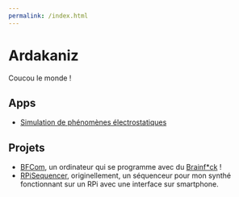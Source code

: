```yaml
---
permalink: /index.html
---
```


# Ardakaniz

Coucou le monde !

## Apps

* [Simulation de phénomènes électrostatiques](apps/emsim/index.html)

## Projets

* [BFCom](https://github.com/Ardakaniz/BFComputer), un ordinateur qui se programme avec du [Brainf*ck](https://fr.wikipedia.org/wiki/Brainfuck) !
* [RPiSequencer](https://github.com/Ardakaniz/RPiSequencer), originellement, un séquenceur pour mon synthé fonctionnant sur un RPi avec une interface sur smartphone.
